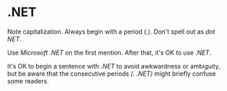 # .NET

Note capitalization. Always begin with a period (.). Don't spell out as *dot NET*. 

Use *Microsoft .NET* on the first mention. After that, it's OK to use *.NET*.

It's OK to begin a sentence with *.NET* to avoid awkwardness or ambiguity, but be aware that the consecutive periods *(. .NET)* might briefly confuse some readers.
